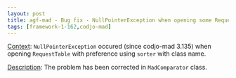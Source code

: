 ```yaml
---
layout: post
title: agf-mad - Bug fix - NullPointerException when opening some RequestTable
tags: [framework-1-162,codjo-mad]
---
```

<u>Context</u>:
```NullPointerException``` occured (since codjo-mad 3.135) when opening ```RequestTable``` with preference using ```sorter``` with class name.

<u>Description</u>:
The problem has been corrected in ```MadComparator``` class.
